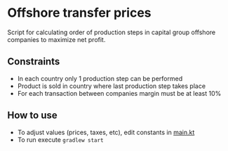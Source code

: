 # Offshore transfer prices
Script for calculating order of production steps in capital group offshore companies to maximize net profit.

## Constraints
* In each country only 1 production step can be performed
* Product is sold in country where last production step takes place
* For each transaction between companies margin must be at least 10%

## How to use
* To adjust values (prices, taxes, etc), edit constants in [main.kt](src/main/kotlin/main.kt)
* To run execute `gradlew start`